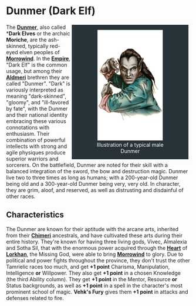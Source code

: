 # Dunmer (Dark Elf)

<div style="float: right; margin-right: 1%; background: #283339; border: 2px white solid;">
	<figure>
		<center><img src="/uploads/images/races/dunmer.png" height="300" alt="Dunmer">
		<figcaption style="color:white; margin-left: 2%; margin-right: 2%;">Illustration of a typical male Dunmer</figcaption></center>
	</figure>
</div>

The **[Dunmer](https://en.uesp.net/wiki/Lore:Dunmer)**, also called ***Dark Elves** or the archaic **Moriche**, are the ash-skinned, typically red-eyed elven peoples of **[Morrowind](https://en.uesp.net/wiki/Lore:Morrowind)**. In the **[Empire](https://en.uesp.net/wiki/Lore:Empire)**, "Dark Elf" is the common usage, but among their **[Aldmeri](https://en.uesp.net/wiki/Lore:Aldmer)** brethren they are called "Dunmer".  "Dark" is variously interpreted as meaning "dark-skinned", "gloomy", and "ill-favored by fate", with the Dunmer and their national identity embracing these various connotations with enthusiasm. Their combination of powerful intellects with strong and agile physiques produce superior warriors and sorcerers. On the battlefield, Dunmer are noted for their skill with a balanced integration of the sword, the bow and destruction magic. Dunmer live two to three times as long as humans; with a 200-year-old Dunmer being old and a 300-year-old Dunmer being very, very old. In character, they are grim, aloof, and reserved, as well as distrusting and disdainful of other races.

## Characteristics
The Dunmer are known for their aptitude with the arcane arts, inherited from their **[Chimeri](https://en.uesp.net/wiki/Lore:Chimer)** ancestrals, and have cultivated these arts during their entire history. They're known for having three living gods, Vivec, Almalexia and Sotha Sil, that with the enormous power acquired through the **[Heart](https://en.uesp.net/wiki/Lore:Heart_of_lorkhan)** of **[Lorkhan](https://en.uesp.net/wiki/Lore:Lorkhan)**, the Missing God, were able to bring **[Morrowind](https://en.uesp.net/wiki/Lore:Morrowind)** to glory. Due to political and power fights throughout the province, they don't trust the other Tamrielic races too much, and get **+1 point** Charisma, Manipulation, Intelligence **or** Willpower. They also get **+1 point** in a chosen Knowledge (the third Ability column). They get **+1 point** in the Mentor, Resource **or** Status backgrounds, as well as **+1 point** in a spell in the character's most prominent school of magic. **Vehk's Fury** gives them **+1 point** in attacks and defenses related to fire.
